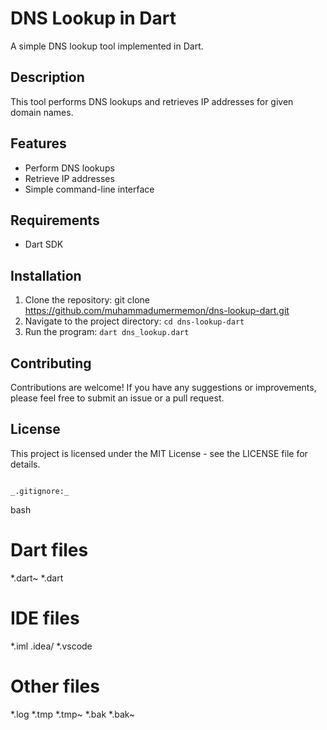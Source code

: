 # DNS Lookup in Dart
A simple DNS lookup tool implemented in Dart.

## Description
This tool performs DNS lookups and retrieves IP addresses for given domain names.

## Features
- Perform DNS lookups
- Retrieve IP addresses
- Simple command-line interface

## Requirements
- Dart SDK

## Installation
1. Clone the repository: git clone https://github.com/muhammadumermemon/dns-lookup-dart.git
2. Navigate to the project directory: `cd dns-lookup-dart`
3. Run the program: `dart dns_lookup.dart`

## Contributing
Contributions are welcome! If you have any suggestions or improvements, please feel free to submit an issue or a pull request.

## License
This project is licensed under the MIT License - see the LICENSE file for details.
```

_.gitignore:_

```
bash
# Dart files
*.dart~ 
*.dart 

# IDE files
*.iml 
.idea/ 
*.vscode 

# Other files
*.log 
*.tmp 
*.tmp~ 
*.bak 
*.bak~
```
